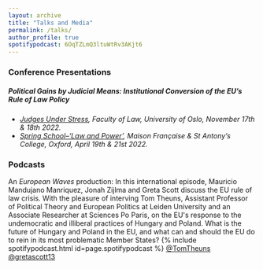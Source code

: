 ```yaml
---
layout: archive
title: "Talks and Media"
permalink: /talks/
author_profile: true
spotifypodcast: 6OqTZLmQ3ltuWtRv3AKjt6
---
```


### Conference Presentations 

<!-- #### J.S. Mill’s Hoop Test: Compatibility of Machine Learning Models with Public Decision Making in Democratic Societies.
* [*DigDemLab*](https://digdemlab.io/event/wk2022.html)*, Digital Society Initiative, University of Zurich, October 27th & 28th, 2022.* -->

##### Political Gains by Judicial Means: Institutional Conversion of the EU’s Rule of Law Policy
* [*Judges Under Stress*](https://www.jus.uio.no/ifp/english/research/projects/jus/events/20221118.html)*, Faculty of Law, University of Oslo, November 17th & 18th 2022.*
* [*Spring School–‘Law and Power’*](https://europaeum.org/report-2022-spring-school/)*, Maison Française & St Antony’s College, Oxford, April 19th & 21st 2022.*


### Podcasts 
An *European Waves* production: In this international episode, Mauricio Mandujano Manriquez, Jonah Zijlma and Greta Scott discuss the EU rule of law crisis. With the pleasure of interving  Tom Theuns, Assistant Professor of Political Theory and European Politics at Leiden University and an Associate Researcher at Sciences Po Paris, on the EU's response to the undemocratic and illiberal practices of Hungary and Poland. What is the future of Hungary and Poland in the EU, and what can and should the EU do to rein in its most problematic Member States?
{% include spotifypodcast.html id=page.spotifypodcast %}
[@TomTheuns](https://twitter.com/TomTheuns) [@gretascott13](https://twitter.com/gretascott13)